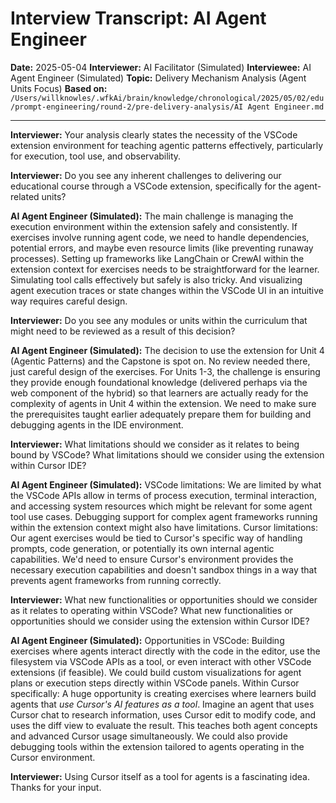 # Interview Transcript: AI Agent Engineer

**Date:** 2025-05-04
**Interviewer:** AI Facilitator (Simulated)
**Interviewee:** AI Agent Engineer (Simulated)
**Topic:** Delivery Mechanism Analysis (Agent Units Focus)
**Based on:** `/Users/willknowles/.wfkAi/brain/knowledge/chronological/2025/05/02/edu/prompt-engineering/round-2/pre-delivery-analysis/AI Agent Engineer.md`

---

**Interviewer:** Your analysis clearly states the necessity of the VSCode extension environment for teaching agentic patterns effectively, particularly for execution, tool use, and observability.

**Interviewer:** Do you see any inherent challenges to delivering our educational course through a VSCode extension, specifically for the agent-related units?

**AI Agent Engineer (Simulated):** The main challenge is managing the execution environment within the extension safely and consistently. If exercises involve running agent code, we need to handle dependencies, potential errors, and maybe even resource limits (like preventing runaway processes). Setting up frameworks like LangChain or CrewAI within the extension context for exercises needs to be straightforward for the learner. Simulating tool calls effectively but safely is also tricky. And visualizing agent execution traces or state changes within the VSCode UI in an intuitive way requires careful design.

**Interviewer:** Do you see any modules or units within the curriculum that might need to be reviewed as a result of this decision?

**AI Agent Engineer (Simulated):** The decision to use the extension for Unit 4 (Agentic Patterns) and the Capstone is spot on. No review needed there, just careful design of the exercises. For Units 1-3, the challenge is ensuring they provide enough foundational knowledge (delivered perhaps via the web component of the hybrid) so that learners are actually ready for the complexity of agents in Unit 4 within the extension. We need to make sure the prerequisites taught earlier adequately prepare them for building and debugging agents in the IDE environment.

**Interviewer:** What limitations should we consider as it relates to being bound by VSCode? What limitations should we consider using the extension within Cursor IDE?

**AI Agent Engineer (Simulated):** VSCode limitations: We are limited by what the VSCode APIs allow in terms of process execution, terminal interaction, and accessing system resources which might be relevant for some agent tool use cases. Debugging support for complex agent frameworks running within the extension context might also have limitations. Cursor limitations: Our agent exercises would be tied to Cursor's specific way of handling prompts, code generation, or potentially its own internal agentic capabilities. We'd need to ensure Cursor's environment provides the necessary execution capabilities and doesn't sandbox things in a way that prevents agent frameworks from running correctly.

**Interviewer:** What new functionalities or opportunities should we consider as it relates to operating within VSCode? What new functionalities or opportunities should we consider using the extension within Cursor IDE?

**AI Agent Engineer (Simulated):** Opportunities in VSCode: Building exercises where agents interact directly with the code in the editor, use the filesystem via VSCode APIs as a tool, or even interact with other VSCode extensions (if feasible). We could build custom visualizations for agent plans or execution steps directly within VSCode panels. Within Cursor specifically: A huge opportunity is creating exercises where learners build agents that *use Cursor's AI features as a tool*. Imagine an agent that uses Cursor chat to research information, uses Cursor edit to modify code, and uses the diff view to evaluate the result. This teaches both agent concepts and advanced Cursor usage simultaneously. We could also provide debugging tools within the extension tailored to agents operating in the Cursor environment.

**Interviewer:** Using Cursor itself as a tool for agents is a fascinating idea. Thanks for your input. 